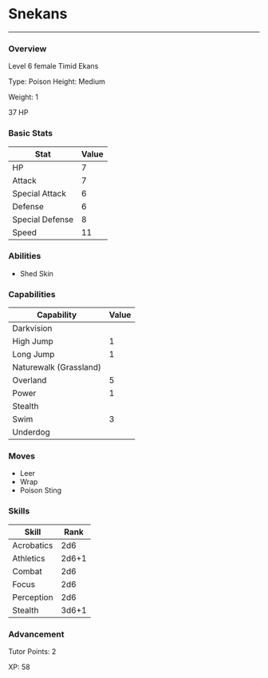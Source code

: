 # Snekans
------------------------------------------------------------------------

### Overview
Level 6 female Timid Ekans

Type: Poison
Height: Medium

Weight: 1

37 HP

### Basic Stats
| Stat              | Value |
| ----------------- | ----- |
| HP                | 7 |
| Attack            | 7 |
| Special Attack    | 6 |
| Defense           | 6 |
| Special Defense   | 8 |
| Speed             | 11 |

### Abilities
* Shed Skin

### Capabilities
| Capability    | Value |
| ------------- | ----- |
| Darkvision |  |
| High Jump | 1 |
| Long Jump | 1 |
| Naturewalk (Grassland) |  |
| Overland | 5 |
| Power | 1 |
| Stealth |  |
| Swim | 3 |
| Underdog |  |

### Moves
* Leer
* Wrap
* Poison Sting

### Skills
| Skill         | Rank |
| ------------- | ---- |
| Acrobatics | 2d6 |
| Athletics | 2d6+1 |
| Combat | 2d6 |
| Focus | 2d6 |
| Perception | 2d6 |
| Stealth | 3d6+1 |

### Advancement
Tutor Points: 2

XP: 58
